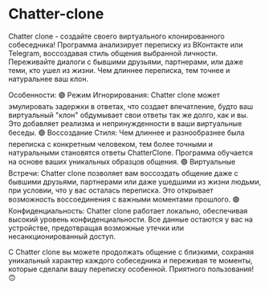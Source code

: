 # Chatter-clone
Chatter clone - создайте своего виртуального клонированного собеседника! Программа анализирует переписку из ВКонтакте или Telegram, воссоздавая стиль общения выбранной личности. Переживайте диалоги с бывшими друзьями, партнерами, или даже теми, кто ушел из жизни. Чем длиннее переписка, тем точнее и натуральнее ваш клон.

Особенности:
🟣 Режим Игнорирования: Chatter clone может эмулировать задержки в ответах, что создает впечатление, будто ваш виртуальный "клон" обдумывает свои ответы так же долго, как и вы. Это добавляет реализма и непринужденности в ваши виртуальные беседы.
🟣 Воссоздание Стиля: Чем длиннее и разнообразнее была переписка с конкретным человеком, тем более точными и натуральными становятся ответы ChatterClone. Программа обучается на основе ваших уникальных образцов общения.
🟣 Виртуальные Встречи: Chatter clone позволяет вам воссоздать общение даже с бывшими друзьями, партнерами или даже ушедшими из жизни людьми, при условии, что у вас осталась переписка. Это открывает возможность воссоединения с важными моментами прошлого.
🟣 Конфиденциальность: Chatter clone работает локально, обеспечивая высокий уровень конфиденциальности. Все данные остаются у вас на устройстве, предотвращая возможные утечки или несанкционированный доступ.

С Chatter clone вы можете продолжать общение с близкими, сохраняя уникальный характер каждого собеседника и переживая те моменты, которые сделали вашу переписку особенной.
Приятного пользования! 🙃
